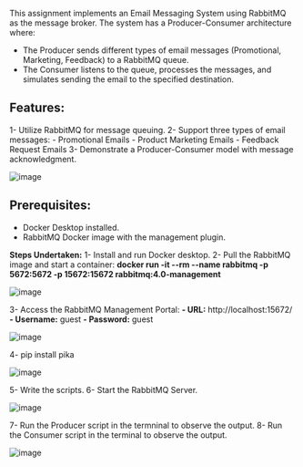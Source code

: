 This assignment implements an Email Messaging System using RabbitMQ as the message broker. The system has a Producer-Consumer architecture where:

- The Producer sends different types of email messages (Promotional, Marketing, Feedback) to a RabbitMQ queue.
- The Consumer listens to the queue, processes the messages, and simulates sending the email to the specified destination.

**Features**:
-------------
1- Utilize RabbitMQ for message queuing.
2- Support three types of email messages:
      - Promotional Emails
      - Product Marketing Emails
      - Feedback Request Emails
3- Demonstrate a Producer-Consumer model with message acknowledgment.

![image](https://github.com/user-attachments/assets/99dc8560-0643-453a-8fe9-2a81eb49eb46)

**Prerequisites**:
------------------
- Docker Desktop installed.
- RabbitMQ Docker image with the management plugin.

**Steps Undertaken:**
1- Install and run Docker desktop.
2- Pull the RabbitMQ image and start a container:
**docker run -it --rm --name rabbitmq -p 5672:5672 -p 15672:15672 rabbitmq:4.0-management**

![image](https://github.com/user-attachments/assets/ddfa04de-5f4c-41c5-866e-09b5ec6bb644)

3- Access the RabbitMQ Management Portal:
   **- URL:** http://localhost:15672/
   **- Username:** guest
   **- Password:** guest
   
![image](https://github.com/user-attachments/assets/5449b29d-b021-4bbb-bb6a-e1089fb65e24)

4- pip install pika

![image](https://github.com/user-attachments/assets/c08c2bf7-0dce-4487-9e9e-ad1626e79769)

5- Write the scripts.
6- Start the RabbitMQ Server.

![image](https://github.com/user-attachments/assets/a12a5c6a-722c-4128-b388-e37025e3c62e)

7- Run the Producer script in the termninal to observe the output.
8- Run the Consumer script in the terminal to observe the output.

![image](https://github.com/user-attachments/assets/15a4e855-e53f-4c8e-8889-7ffcd7d2a604)


